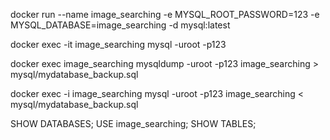 docker run --name image_searching -e MYSQL_ROOT_PASSWORD=123 -e MYSQL_DATABASE=image_searching -d mysql:latest

docker exec -it image_searching mysql -uroot -p123

docker exec image_searching mysqldump -uroot -p123 image_searching > mysql/mydatabase_backup.sql

docker exec -i image_searching mysql -uroot -p123 image_searching < mysql/mydatabase_backup.sql

SHOW DATABASES;
USE image_searching;
SHOW TABLES;